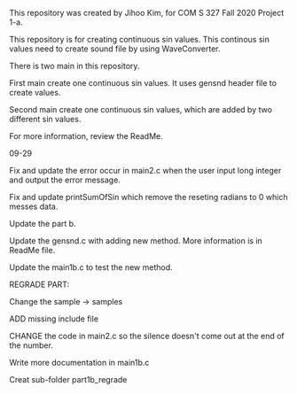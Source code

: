 This repository was created by Jihoo Kim, for COM S 327 Fall 2020 Project 1-a.

This repository is for creating continuous sin values. This continous sin values need to create
sound file by using WaveConverter.

There is two main in this repository.

First main create one continuous sin values. It uses gensnd header file to create values.

Second main create one continuous sin values, which are added by two different sin values.

For more information, review the ReadMe.

09-29

Fix and update the error occur in main2.c when the user input long integer and output the error message.

Fix and update printSumOfSin which remove the reseting radians to 0 which messes data.

Update the part b.

Update the gensnd.c with adding new method. More information is in ReadMe file.

Update the main1b.c to test the new method.

REGRADE PART:

Change the sample -> samples

ADD missing include file

CHANGE the code in main2.c so the silence doesn't come out at the end of the number.

Write more documentation in main1b.c

Creat sub-folder part1b_regrade